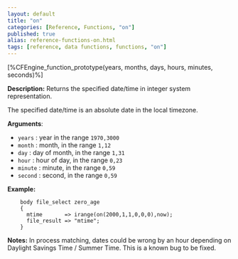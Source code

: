 ```yaml
---
layout: default
title: "on"
categories: [Reference, Functions, "on"]
published: true
alias: reference-functions-on.html
tags: [reference, data functions, functions, "on"]
---
```


[%CFEngine_function_prototype(years, months, days, hours, minutes, seconds)%]

**Description:** Returns the specified date/time in integer system representation.

The specified date/time is an absolute date in the local timezone.

**Arguments**:

* `years` : year in the range `1970,3000`
* `month` : month, in the range `1,12`
* `day` : day of month, in the range `1,31`
* `hour` : hour of day, in the range `0,23`
* `minute` : minute, in the range `0,59`
* `second` : second, in the range `0,59`

**Example:**

```cf3
    body file_select zero_age
    {
      mtime       => irange(on(2000,1,1,0,0,0),now);
      file_result => "mtime";
    }
```

**Notes:**
In process matching, dates could be wrong by an hour depending on Daylight 
Savings Time / Summer Time. This is a known bug to be fixed.
